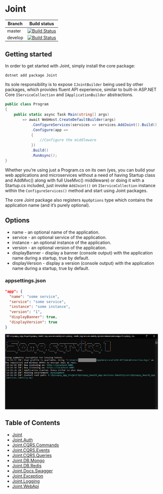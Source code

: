 # Joint

| Branch  | Build status                                                                                                 |
| ------- | ------------------------------------------------------------------------------------------------------------ |
| master  | [![Build Status](https://travis-ci.org/flapek/Joint.svg?branch=master)](https://travis-ci.org/flapek/Joint)  |
| develop | [![Build Status](https://travis-ci.org/flapek/Joint.svg?branch=develop)](https://travis-ci.org/flapek/Joint) |

## Getting started

In order to get started with Joint, simply install the core package:

```
dotnet add package Joint
```

Its sole responsibility is to expose `IJointBuilder` being used by other packages, which provides fluent API experience, similar to built-in ASP.NET Core `IServiceCollection` and `IApplicationBuilder` abstractions.

```c#
public class Program
{
    public static async Task Main(string[] args)
        => await WebHost.CreateDefaultBuilder(args)
            .ConfigureServices(services => services.AddJoint().Build())
            .Configure(app =>
            {
                //Configure the middleware
            })
            .Build()
            .RunAsync();
}
```

Whether you’re using just a Program.cs on its own (yes, you can build your web applications and microservices without a need of having Startup class and AddMvc() along with full UseMvc() middleware) or doing it with a Startup.cs included, just invoke `AddJoint()` on `IServiceCollection` instance within the `ConfigureServices()` method and start using Joint packages.

The core Joint package also registers `AppOptions` type which contains the application name (and it’s purely optional).

## Options

- name - an optional name of the application.
- service - an optional service of the application.
- instance - an optional instance of the application.
- version - an optional version of the application.
- displayBanner - display a banner (console output) with the application name during a startup, true by default.
- displayVersion - display a version (console output) with the application name during a startup, true by default.

### appsettings.json

```json
"app": {
  "name": "some service",
  "service": "some service",
  "instance": "some instance",
  "version": "1",
  "displayBanner": true,
  "displayVersion": true
}
```

![cmdRunningService][image1]

## Table of Contents

- [Joint](https://github.com/flapek/Joint)
- [Joint.Auth](https://github.com/flapek/Joint.Auth)
- [Joint.CQRS.Commands](https://github.com/flapek/Joint.CQRS.Commands)
- [Joint.CQRS.Events](https://github.com/flapek/Joint.CQRS.Events)
- [Joint.CQRS.Queries](https://github.com/flapek/Joint.CQRS.Queries)
- [Joint.DB.Mongo](https://github.com/flapek/Joint.DB.Mongo)
- [Joint.DB.Redis](https://github.com/flapek/Joint.DB.Redis)
- [Joint.Docs.Swagger](https://github.com/flapek/Joint.Docs.Swagger)
- [Joint.Exception](https://github.com/flapek/Joint.Exception)
- [Joint.Logging](https://github.com/flapek/Joint.Logging)
- [Joint.WebApi](https://github.com/flapek/Joint.WebApi)

[image1]: https://github.com/flapek/Joint-Main/blob/main/Resources/cmdRunningService.png
